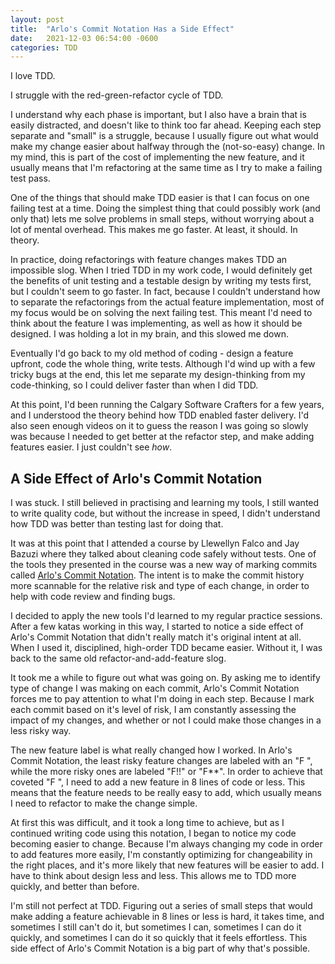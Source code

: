 ```yaml
---
layout: post
title:  "Arlo's Commit Notation Has a Side Effect"
date:   2021-12-03 06:54:00 -0600
categories: TDD
---
```

I love TDD.

I struggle with the red-green-refactor cycle of TDD.

I understand why each phase is important, but I also have a brain that is easily distracted, and doesn't like to think too far ahead. Keeping each step separate and "small" is a struggle, because I usually figure out what would make my change easier about halfway through the (not-so-easy) change. In my mind, this is part of the cost of implementing the new feature, and it usually means that I'm refactoring at the same time as I try to make a failing test pass.

One of the things that should make TDD easier is that I can focus on one failing test at a time. Doing the simplest thing that could possibly work (and only that) lets me solve problems in small steps, without worrying about a lot of mental overhead. This makes me go faster. At least, it should. In theory. 

In practice, doing refactorings with feature changes makes TDD an impossible slog. When I tried TDD in my work code, I would definitely get the benefits of unit testing and a testable design by writing my tests first, but I couldn't seem to go faster. In fact, because I couldn't understand how to separate the refactorings from the actual feature implementation, most of my focus would be on solving the next failing test. This meant I'd need to think about the feature I was implementing, as well as how it should be designed. I was holding a lot in my brain, and this slowed me down. 

Eventually I'd go back to my old method of coding - design a feature upfront, code the whole thing, write tests. Although I'd wind up with a few tricky bugs at the end, this let me separate my design-thinking from my code-thinking, so I could deliver faster than when I did TDD.

At this point, I'd been running the Calgary Software Crafters for a few years, and I understood the theory behind how TDD enabled faster delivery. I'd also seen enough videos on it to guess the reason I was going so slowly was because I needed to get better at the refactor step, and make adding features easier. I just couldn't see _how_.

## A Side Effect of Arlo's Commit Notation

I was stuck. I still believed in practising and learning my tools, I still wanted to write quality code, but without the increase in speed, I didn't understand how TDD was better than testing last for doing that.

It was at this point that I attended a course by Llewellyn Falco and Jay Bazuzi where they talked about cleaning code safely without tests. One of the tools they presented in the course was a new way of marking commits called [Arlo's Commit Notation](https://github.com/RefactoringCombos/ArlosCommitNotation). The intent is to make the commit history more scannable for the relative risk and type of each change, in order to help with code review and finding bugs.

I decided to apply the new tools I'd learned to my regular practice sessions. After a few katas working in this way, I started to notice a side effect of Arlo's Commit Notation that didn't really match it's original intent at all. When I used it, disciplined, high-order TDD became easier. Without it, I was back to the same old refactor-and-add-feature slog.

It took me a while to figure out what was going on. By asking me to identify type of change I was making on each commit, Arlo's Commit Notation forces me to pay attention to what I'm doing in each step. Because I mark each commit based on it's level of risk, I am constantly assessing the impact of my changes, and whether or not I could make those changes in a less risky way.

The new feature label is what really changed how I worked. In Arlo's Commit Notation, the least risky feature changes are labeled with an "F  ", while the more risky ones are labeled "F!!" or "F**". In order to achieve that coveted "F  ", I need to add a new feature in 8 lines of code or less. This means that the feature needs to be really easy to add, which usually means I need to refactor to make the change simple. 

At first this was difficult, and it took a long time to achieve, but as I continued writing code using this notation, I began to notice my code becoming easier to change. Because I'm always changing my code in order to add features more easily, I'm constantly optimizing for changeability in the right places, and it's more likely that new features will be easier to add. I have to think about design less and less. This allows me to TDD more quickly, and better than before.

I'm still not perfect at TDD. Figuring out a series of small steps that would make adding a feature achievable in 8 lines or less is hard, it takes time, and sometimes I still can't do it, but sometimes I can, sometimes I can do it quickly, and sometimes I can do it so quickly that it feels effortless. This side effect of Arlo's Commit Notation is a big part of why that's possible.